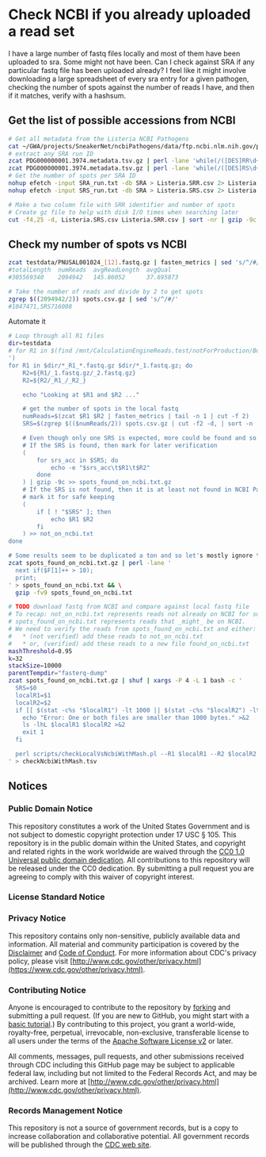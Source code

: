 # Check NCBI if you already uploaded a read set

I have a large number of fastq files locally and most of them have been uploaded to sra. Some might not have been. Can I check against SRA if any particular fastq file has been uploaded already? I feel like it might involve downloading a large spreadsheet of every sra entry for a given pathogen, checking the number of spots against the number of reads I have, and then if it matches, verify with a hashsum.

## Get the list of possible accessions from NCBI

```bash
# Get all metadata from the Listeria NCBI Pathogens
cat ~/GWA/projects/SneakerNet/ncbiPathogens/data/ftp.ncbi.nlm.nih.gov/pathogen/Results/Listeria/latest_snps/Metadata/PDG000000001.3974.metadata.tsv | sort | gzip -c9 > PDG000000001.3974.metadata.tsv.gz
# extract any SRA run ID
zcat PDG000000001.3974.metadata.tsv.gz | perl -lane 'while(/([DES]RR\d+)/g){print $1;}' > SRA_run.txt
zcat PDG000000001.3974.metadata.tsv.gz | perl -lane 'while(/([DES]RS\d+)/g){print $1;}' > SRS_run.txt
# Get the number of spots per SRA ID
nohup efetch -input SRA_run.txt -db SRA > Listeria.SRR.csv 2> Listeria.SRR.csv.log &
nohup efetch -input SRS_run.txt -db SRA > Listeria.SRS.csv 2> Listeria.SRS.csv.log &

# Make a two column file with SRR identifier and number of spots
# Create gz file to help with disk I/O times when searching later
cut -f4,25 -d, Listeria.SRS.csv Listeria.SRR.csv | sort -nr | gzip -9c > spots.csv.gz
```

## Check my number of spots vs NCBI

```bash
zcat testdata/PNUSAL001024_[12].fastq.gz | fasten_metrics | sed 's/^/#/' | column -t
#totalLength  numReads  avgReadLength  avgQual
#305569340    2094942   145.86052      37.695873

# Take the number of reads and divide by 2 to get spots
zgrep $((2094942/2)) spots.csv.gz | sed 's/^/#/'
#1047471,SRS716008
```

Automate it

```bash
# Loop through all R1 files
dir=testdata
# for R1 in $(find /mnt/CalculationEngineReads.test/notForProduction/Bot -name '*_R1_*.fastq.gz' && find /mnt/CalculationEngineReads.test/notForProduction/Bot -name '*_1.fastq.gz
')
for R1 in $dir/*_R1_*.fastq.gz $dir/*_1.fastq.gz; do
    R2=${R1/_1.fastq.gz/_2.fastq.gz}
    R2=${R2/_R1_/_R2_}

    echo "Looking at $R1 and $R2 ..."

    # get the number of spots in the local fastq 
    numReads=$(zcat $R1 $R2 | fasten_metrics | tail -n 1 | cut -f 2)
    SRS=$(zgrep $(($numReads/2)) spots.csv.gz | cut -f2 -d, | sort -n | uniq)

    # Even though only one SRS is expected, more could be found and so loop through them
    # If the SRS is found, then mark for later verification
    (
        for srs_acc in $SRS; do
            echo -e "$srs_acc\t$R1\t$R2"
        done
    ) | gzip -9c >> spots_found_on_ncbi.txt.gz
    # If the SRS is not found, then it is at least not found in NCBI Pathogens and so
    # mark it for safe keeping
    (
        if [ ! "$SRS" ]; then
            echo $R1 $R2
        fi
    ) >> not_on_ncbi.txt
done

# Some results seem to be duplicated a ton and so let's mostly ignore them
zcat spots_found_on_ncbi.txt.gz | perl -lane '
  next if($F[1]++ > 10); 
  print;
' > spots_found_on_ncbi.txt && \
  gzip -fv9 spots_found_on_ncbi.txt

# TODO download fastq from NCBI and compare against local fastq file
# To recap: not_on_ncbi.txt represents reads not already on NCBI for sure, but
# spots_found_on_ncbi.txt represents reads that _might_ be on NCBI.
# We need to verify the reads from spots_found_on_ncbi.txt and either:
#   * (not verified) add these reads to not_on_ncbi.txt 
#   * or, (verified) add these reads to a new file found_on_ncbi.txt
mashThreshold=0.95
k=32
stackSize=10000
parentTempdir="fasterq-dump"
zcat spots_found_on_ncbi.txt.gz | shuf | xargs -P 4 -L 1 bash -c '
  SRS=$0
  localR1=$1
  localR2=$2
  if [[ $(stat -c%s "$localR1") -lt 1000 || $(stat -c%s "$localR2") -lt 1000 ]]; then
    echo "Error: One or both files are smaller than 1000 bytes." >&2
    ls -lhL $localR1 $localR2 >&2
    exit 1
  fi

  perl scripts/checkLocalVsNcbiWithMash.pl --R1 $localR1 --R2 $localR2 --SRS $SRS
' > checkNcbiWithMash.tsv
```

## Notices

### Public Domain Notice

This repository constitutes a work of the United States Government and is not
subject to domestic copyright protection under 17 USC § 105. This repository is in
the public domain within the United States, and copyright and related rights in
the work worldwide are waived through the [CC0 1.0 Universal public domain dedication](https://creativecommons.org/publicdomain/zero/1.0/).
All contributions to this repository will be released under the CC0 dedication. By
submitting a pull request you are agreeing to comply with this waiver of
copyright interest.

### License Standard Notice

### Privacy Notice

This repository contains only non-sensitive, publicly available data and
information. All material and community participation is covered by the
[Disclaimer](https://github.com/CDCgov/template/blob/master/DISCLAIMER.md)
and [Code of Conduct](https://github.com/CDCgov/template/blob/master/code-of-conduct.md).
For more information about CDC's privacy policy, please visit [http://www.cdc.gov/other/privacy.html](https://www.cdc.gov/other/privacy.html).

### Contributing Notice

Anyone is encouraged to contribute to the repository by [forking](https://help.github.com/articles/fork-a-repo)
and submitting a pull request. (If you are new to GitHub, you might start with a
[basic tutorial](https://help.github.com/articles/set-up-git).) By contributing
to this project, you grant a world-wide, royalty-free, perpetual, irrevocable,
non-exclusive, transferable license to all users under the terms of the
[Apache Software License v2](http://www.apache.org/licenses/LICENSE-2.0.html) or
later.

All comments, messages, pull requests, and other submissions received through
CDC including this GitHub page may be subject to applicable federal law, including but not limited to the Federal Records Act, and may be archived. Learn more at [http://www.cdc.gov/other/privacy.html](http://www.cdc.gov/other/privacy.html).

### Records Management Notice

This repository is not a source of government records, but is a copy to increase
collaboration and collaborative potential. All government records will be
published through the [CDC web site](http://www.cdc.gov).
